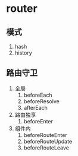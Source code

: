 # router

## 模式
1. hash
2. history

## 路由守卫
1. 全局
   1. beforeEach
   2. beforeResolve
   3. afterEach
2. 路由独享
   1. beforeEnter
3. 组件内
   1. beforeRouteEnter
   2. beforeRouteUpdate
   3. beforeRouteLeave
